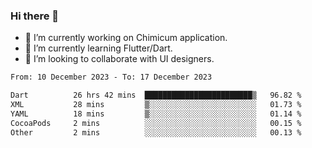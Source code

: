 ### Hi there 👋

<!--
**devcat37/devcat37** is a ✨ _special_ ✨ repository because its `README.md` (this file) appears on your GitHub profile.-->


- 🔭 I’m currently working on Chimicum application.
- 🌱 I’m currently learning Flutter/Dart.
- 👯 I’m looking to collaborate with UI designers.
<!-- - 🤔 I’m looking for help with ... -->

<!--START_SECTION:waka-->

```txt
From: 10 December 2023 - To: 17 December 2023

Dart          26 hrs 42 mins  ████████████████████████▒   96.82 %
XML           28 mins         ▒░░░░░░░░░░░░░░░░░░░░░░░░   01.73 %
YAML          18 mins         ▒░░░░░░░░░░░░░░░░░░░░░░░░   01.14 %
CocoaPods     2 mins          ░░░░░░░░░░░░░░░░░░░░░░░░░   00.15 %
Other         2 mins          ░░░░░░░░░░░░░░░░░░░░░░░░░   00.13 %
```

<!--END_SECTION:waka-->

